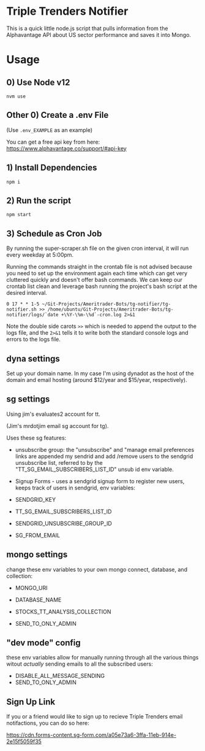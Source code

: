# Triple Trenders Notifier



This is a quick little node.js script that pulls information from the Alphavantage API about US sector performance and saves it into Mongo.


# Usage

## 0) Use Node v12
```
nvm use
```

## Other 0) Create a .env File

(Use `.env_EXAMPLE` as an example)

You can get a free api key from here: https://www.alphavantage.co/support/#api-key


## 1) Install Dependencies
```
npm i
```


## 2) Run the script
```
npm start
```

## 3) Schedule as Cron Job

By running the super-scraper.sh file on the given cron interval, it will run every weekday at 5:00pm. 

Running the commands straight in the crontab file is not advised because you need to set up the environment again each time which can get very cluttered quickly and doesn't offer bash commands. We can keep our crontab list clean and leverage bash running the project's bash script at the desired interval. 

```
0 17 * * 1-5 ~/Git-Projects/Ameritrader-Bots/tg-notifier/tg-notifier.sh >> /home/ubuntu/Git-Projects/Ameritrader-Bots/tg-notifier/logs/`date +\%Y-\%m-\%d`-cron.log 2>&1
```

Note the double side carots `>>` which is needed to append the output to the logs file, and the `2>&1` tells it to write both the standard console logs and errors to the logs file.


## dyna settings
Set up your domain name. In my case I'm using dynadot as the host of the domain and email hosting (around $12/year and $15/year, respectively).

## sg settings
Using jim's evaluates2 account for tt.

(Jim's mrdotjim email sg account for tg). 

Uses these sg features:

- unsubscribe group: the "unsubscribe" and "manage email preferences links are appended my sendrid and add /remove users to the sendgrid unsubscribe list, referred to by the "TT_SG_EMAIL_SUBSCRIBERS_LIST_ID" unsub id env variable.

- Signup Forms - uses a sendgrid signup form to register new users, keeps track of users in sendgrid, env variables:

- SENDGRID_KEY
- TT_SG_EMAIL_SUBSCRIBERS_LIST_ID
- SENDGRID_UNSUBSCRIBE_GROUP_ID
- SG_FROM_EMAIL

## mongo settings

change these env variables to your own mongo connect, database, and collection:

- MONGO_URI
- DATABASE_NAME
- STOCKS_TT_ANALYSIS_COLLECTION

- SEND_TO_ONLY_ADMIN

## "dev mode" config

these env variables allow for manually running through all the various things witout _actually_ sending emails to all the subscribed users:

- DISABLE_ALL_MESSAGE_SENDING
- SEND_TO_ONLY_ADMIN

## Sign Up Link

If you or a friend would like to sign up to recieve Triple Trenders email notifactions, you can do so here:

https://cdn.forms-content.sg-form.com/a05e73a6-3ffa-11eb-914e-2e15f5059f35